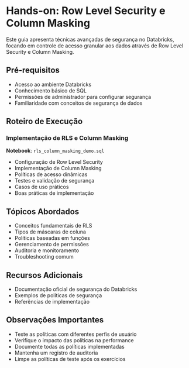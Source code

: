 # Hands-on: Row Level Security e Column Masking

Este guia apresenta técnicas avançadas de segurança no Databricks, focando em controle de acesso granular aos dados através de Row Level Security e Column Masking.

## Pré-requisitos
- Acesso ao ambiente Databricks
- Conhecimento básico de SQL
- Permissões de administrador para configurar segurança
- Familiaridade com conceitos de segurança de dados

## Roteiro de Execução

### Implementação de RLS e Column Masking
**Notebook**: `rls_column_masking_demo.sql`
- Configuração de Row Level Security
- Implementação de Column Masking
- Políticas de acesso dinâmicas
- Testes e validação de segurança
- Casos de uso práticos
- Boas práticas de implementação

## Tópicos Abordados
- Conceitos fundamentais de RLS
- Tipos de máscaras de coluna
- Políticas baseadas em funções
- Gerenciamento de permissões
- Auditoria e monitoramento
- Troubleshooting comum

## Recursos Adicionais
- Documentação oficial de segurança do Databricks
- Exemplos de políticas de segurança
- Referências de implementação

## Observações Importantes
- Teste as políticas com diferentes perfis de usuário
- Verifique o impacto das políticas na performance
- Documente todas as políticas implementadas
- Mantenha um registro de auditoria
- Limpe as políticas de teste após os exercícios 
